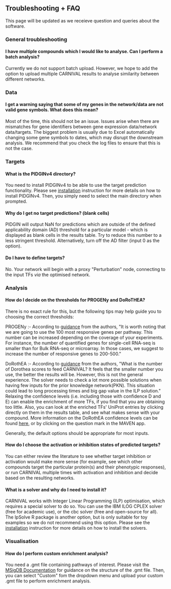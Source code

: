 ## Troubleshooting + FAQ

This page will be updated as we receieve question and queries about the software.

### General troubleshooting

#### I have multiple compounds which I would like to analyse. Can I perform a batch analysis?
Currently we do not support batch upload. However, we hope to add the option to upload multiple CARNIVAL results to analyse similarity between different networks.

### Data

#### I get a warning saying that some of my genes in the network/data are not valid gene symbols. What does this mean?
Most of the time, this should not be an issue. Issues arise when there are mismatches for gene identifiers between gene expression data/network data/targets. The biggest problem is usually due to Excel automatically changing some gene symbols to dates, which may disrupt the downstream analysis. We recommend that you check the log files to ensure that this is not the case.

### Targets

#### What is the PIDGINv4 directory?
You need to install PIDGINv4 to be able to use the target prediction functionality. Please see [installation](https://laylagerami.github.io/MAVEN/installation.html) instruction for more details on how to install PIDGINv4. Then, you simply need to select the main directory when prompted.

#### Why do I get no target predictions? (blank cells)
PIDGIN will output NaN for predictions which are outside of the defined applicability domain (AD) threshold for a particular model - which is displayed as blank cells in the results table. Try to reduce this number to a less stringent threshold. Alternatively, turn off the AD filter (input 0 as the option).

#### Do I have to define targets?
No. Your network will begin with a proxy "Perturbation" node, connecting to the input TFs _via_ the optimised network.

### Analysis

#### How do I decide on the thresholds for PROGENy and DoRoTHEA?
There is no exact rule for this, but the following tips may help guide you to choosing the correct thresholds:

PROGENy :- According to [guidance](https://github.com/saezlab/transcriptutorial/blob/master/scripts/03_Pathway_activity_with_Progeny.Rmd) from the authors, "It is worth noting that we are going to use the 100 most responsive genes per pathway. This number can be increased depending on the coverage of your experiments. For instance, the number of quantified genes for single-cell RNA-seq is smaller than for Bulk RNA-seq or microarray. In those cases, we suggest to increase the number of responsive genes to 200-500."

DoRothEA :- According to [guidance](https://github.com/saezlab/transcriptutorial/blob/master/FAQ_CARNIVAL.md) from the authors, "What is the number of Dorothea scores to feed CARNIVAL? It feels that the smaller number you use, the better the results will be. However, this is not the general experience. The solver needs to check a lot more possible solutions when having few inputs for the prior knowledge network(PKN). This situation could lead to long processing times and big gap value in the ILP solution." Relaxing the confidence levels (i.e. including those with confidence D and E) can enable the enrichment of more TFs, if you find that you are obtaining too little. Also, you can look at the enriched TFs' UniProt entries by clicking directly on them in the results table, and see what makes sense with your compound. More information on the DoRothEA confidence levels can be found [here](https://github.com/saezlab/dorothea), or by clicking on the question mark in the MAVEN app.

Generally, the default options should be appropriate for most inputs.

#### How do I choose the activation or inhibition states of predicted targets?
You can either review the literature to see whether target inhibition or activation would make more sense (for example, see which other compounds target the particular protein(s) and their phenotypic responses), or run CARNIVAL multiple times with activation and inhibition and decide based on the resulting networks.

#### What is a solver and why do I need to install it?
CARNIVAL works with Integer Linear Programming (ILP) optimisation, which requires a special solver to do so. You can use the IBM ILOG CPLEX solver (free for academic use), or the cbc solver (free and open-source for all). The lpSolve R package is another option, but is only suitable for toy examples so we do not recommend using this option. Please see the [installation](https://laylagerami.github.io/MAVEN/installation.html) instruction for more details on how to install the solvers.

### Visualisation

#### How do I perform custom enrichment analysis?
You need a .gmt file containing pathways of interest. Please visit the [MSigDB Documentation](https://software.broadinstitute.org/cancer/software/gsea/wiki/index.php/Data_formats)  for guidance on the structure of the .gmt file. Then, you can select "Custom" fom the dropdown menu and upload your custom .gmt file to perform enrichment analysis.

